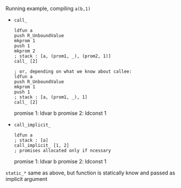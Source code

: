 Running example, compiling `a(b,1)`


* `call_`
    
      ldfun a
      push R_UnboundValue
      mkprom 1
      push 1
      mkprom 2
      ; stack : [a, (prom1, _), (prom2, 1)]
      call_ [2]

      ; or, depending on what we know about callee:
      ldfun a
      push R_UnboundValue
      mkprom 1
      push 1
      ; stack : [a, (prom1, _), 1]
      call_ [2]

    promise 1:
      ldvar b
    promise 2:
      ldconst 1


* `call_implicit_`

      ldfun a
      ; stack : [a]
      call_implicit_ [1, 2]
      ; promises allocated only if ncessary
    promise 1:
      ldvar b
    promise 2:
      ldconst 1


`static_*` same as above, but function is statically know and passed as implicit argument
